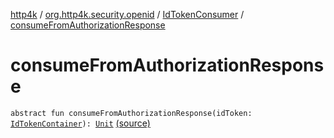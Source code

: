 [http4k](../../index.md) / [org.http4k.security.openid](../index.md) / [IdTokenConsumer](index.md) / [consumeFromAuthorizationResponse](./consume-from-authorization-response.md)

# consumeFromAuthorizationResponse

`abstract fun consumeFromAuthorizationResponse(idToken: `[`IdTokenContainer`](../-id-token-container/index.md)`): `[`Unit`](https://kotlinlang.org/api/latest/jvm/stdlib/kotlin/-unit/index.html) [(source)](https://github.com/http4k/http4k/blob/master/http4k-security-oauth/src/main/kotlin/org/http4k/security/openid/IdTokenConsumer.kt#L4)